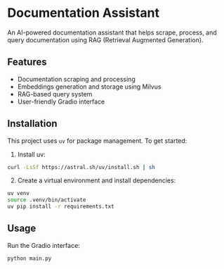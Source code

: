 # Documentation Assistant

An AI-powered documentation assistant that helps scrape, process, and query documentation using RAG (Retrieval Augmented Generation).

## Features

- Documentation scraping and processing
- Embeddings generation and storage using Milvus
- RAG-based query system
- User-friendly Gradio interface

## Installation

This project uses `uv` for package management. To get started:

1. Install uv:
```bash
curl -LsSf https://astral.sh/uv/install.sh | sh
```

2. Create a virtual environment and install dependencies:
```bash
uv venv
source .venv/bin/activate
uv pip install -r requirements.txt
```

## Usage

Run the Gradio interface:
```bash
python main.py
```
